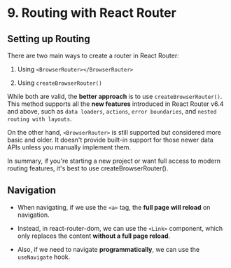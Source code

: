 # 9. Routing with React Router

## Setting up Routing

There are two main ways to create a router in React Router:

1. Using `<BrowserRouter></BrowserRouter>`

2. Using `createBrowserRouter()`

While both are valid, the **better approach** is to use `createBrowserRouter()`. This method supports all the **new features** introduced in React Router v6.4 and above, such as `data loaders`, `actions`, `error boundaries`, and `nested routing with layouts`.

On the other hand, `<BrowserRouter>` is still supported but considered more basic and older. It doesn't provide built-in support for those newer data APIs unless you manually implement them.

In summary, if you're starting a new project or want full access to modern routing features, it's best to use createBrowserRouter().

## Navigation

- When navigating, if we use the `<a>` tag, the **full page will reload** on navigation.

- Instead, in react-router-dom, we can use the `<Link>` component, which only replaces the content **without a full page reload**.

- Also, if we need to navigate **programmatically**, we can use the `useNavigate` hook.
